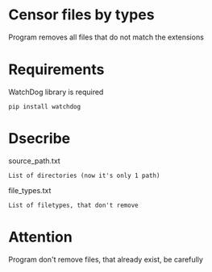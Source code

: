Censor files by types
=====================
Program removes all files that do not match the extensions

Requirements
=====================
WatchDog library is required
    
    pip install watchdog
    
Dsecribe
==============
source_path.txt

    List of directories (now it's only 1 path)

file_types.txt
    
    List of filetypes, that don't remove
    
Attention
==============
Program don't remove files, that already exist, be carefully
